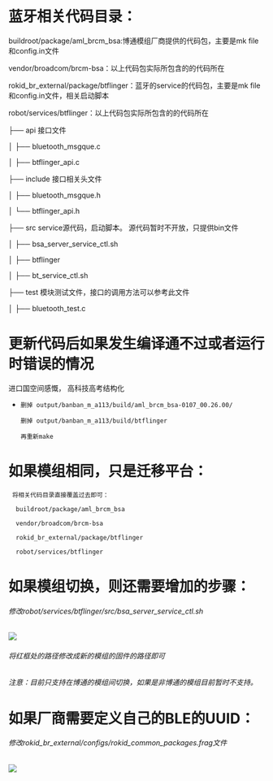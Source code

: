 # 蓝牙相关代码目录：

buildroot/package/aml\_brcm\_bsa:博通模组厂商提供的代码包，主要是mk file和config.in文件

vendor/broadcom/brcm-bsa：以上代码包实际所包含的的代码所在

rokid\_br\_external/package/btflinger：蓝牙的service的代码包，主要是mk file和config.in文件，相关启动脚本

robot/services/btflinger：以上代码包实际所包含的的代码所在

├── api                                             接口文件

│   ├── bluetooth\_msgque.c

│   ├── btflinger\_api.c

├── include                                     接口相关头文件

│   ├── bluetooth\_msgque.h

│   └── btflinger\_api.h

├── src                                            service源代码，启动脚本。 源代码暂时不开放，只提供bin文件

│   ├── bsa\_server\_service\_ctl.sh

│   ├── btflinger

│   ├── bt\_service\_ctl.sh

├── test                                           模块测试文件，接口的调用方法可以参考此文件

│   ├── bluetooth\_test.c

# 更新代码后如果发生编译通不过或者运行时错误的情况

进口国空间感慨， 高科技高考结构化

* ```
  删掉 output/banban_m_a113/build/aml_brcm_bsa-0107_00.26.00/

  删掉 output/banban_m_a113/build/btflinger

  再重新make
  ```

# 如果模组相同，只是迁移平台：

```
 将相关代码目录直接覆盖过去即可：

  buildroot/package/aml_brcm_bsa

  vendor/broadcom/brcm-bsa

  rokid_br_external/package/btflinger

  robot/services/btflinger
```

# 如果模组切换，则还需要增加的步骤：

###### 修改robot/services/btflinger/src/bsa\_server\_service\_ctl.sh

![](/files/bluetooth/fw.png)

###### 将红框处的路径修改成新的模组的固件的路径即可

###### 注意：目前只支持在博通的模组间切换，如果是非博通的模组目前暂时不支持。

# 如果厂商需要定义自己的BLE的UUID：

###### 修改rokid\_br\_external/configs/rokid\_common\_packages.frag文件

![](/files/bluetooth/uuid.png)


